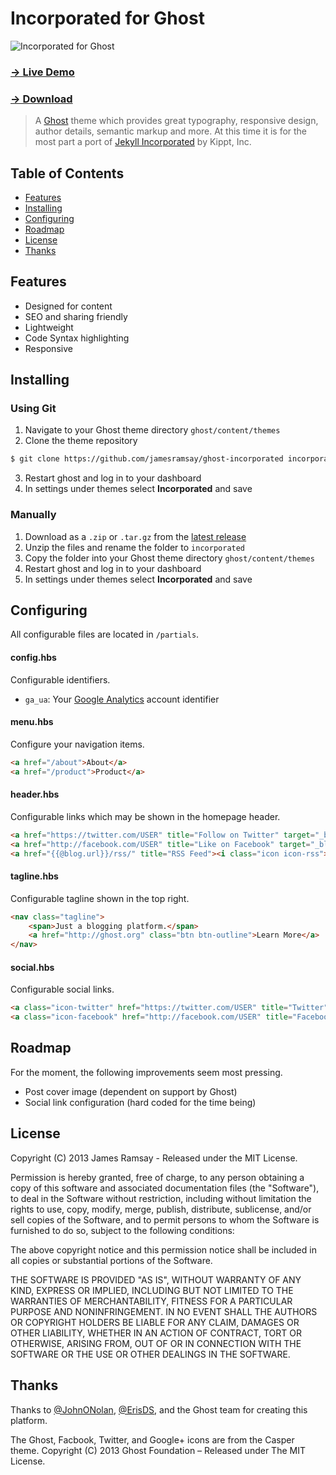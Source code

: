 # Incorporated for Ghost

![Incorporated for Ghost](http://l.jwr.vc/uTpo+)

### [→ Live Demo](http://jramsay.com.au/ghost-incorporated-features/)
### [→ Download](https://github.com/jamesramsay/ghost-incorporated/releases/latest)

> A [Ghost](https://ghost.org/) theme which provides great typography, responsive design, author details, semantic markup and more. At this time it is for the most part a port of [Jekyll Incorporated](https://github.com/kippt/jekyll-incorporated) by Kippt, Inc.


## Table of Contents

* [Features](#features)
* [Installing](#installing)
* [Configuring](#configuring)
* [Roadmap](#roadmap)
* [License](#license)
* [Thanks](#thanks)

## Features

- Designed for content
- SEO and sharing friendly
- Lightweight
- Code Syntax highlighting
- Responsive

## Installing

### Using Git
1. Navigate to your Ghost theme directory `ghost/content/themes`
2. Clone the theme repository
```sh
$ git clone https://github.com/jamesramsay/ghost-incorporated incorporated
```
3. Restart ghost and log in to your dashboard
4. In settings under themes select **Incorporated** and save


### Manually
1. Download as a `.zip` or `.tar.gz` from the [latest release](https://github.com/jamesramsay/ghost-incorporated/releases/latest)
2. Unzip the files and rename the folder to `incorporated`
4. Copy the folder into your Ghost theme directory `ghost/content/themes`
5. Restart ghost and log in to your dashboard
4. In settings under themes select **Incorporated** and save

## Configuring

All configurable files are located in `/partials`.

#### config.hbs

Configurable identifiers.

* `ga_ua`: Your [Google Analytics](https://support.google.com/analytics/answer/1032385) account identifier

#### menu.hbs

Configure your navigation items.

```html
<a href="/about">About</a>
<a href="/product">Product</a>
```

#### header.hbs

Configurable links which may be shown in the homepage header.

```html
<a href="https://twitter.com/USER" title="Follow on Twitter" target="_blank"><i class="icon icon-twitter"></i></a>
<a href="http://facebook.com/USER" title="Like on Facebook" target="_blank"><i class="icon icon-facebook"></i></a>
<a href="{{@blog.url}}/rss/" title="RSS Feed"><i class="icon icon-rss"></i></a>
```

#### tagline.hbs

Configurable tagline shown in the top right.

```html
<nav class="tagline">
    <span>Just a blogging platform.</span>
    <a href="http://ghost.org" class="btn btn-outline">Learn More</a>
</nav>
```

#### social.hbs

Configurable social links.

```html
<a class="icon-twitter" href="https://twitter.com/USER" title="Twitter"><span class="hidden">Twitter</span></a>
<a class="icon-facebook" href="http://facebook.com/USER" title="Facebook"><span class="hidden">Facebook</span></a>
```

## Roadmap

For the moment, the following improvements seem most pressing.

- Post cover image (dependent on support by Ghost)
- Social link configuration (hard coded for the time being)

## License

Copyright (C) 2013 James Ramsay - Released under the MIT License.

Permission is hereby granted, free of charge, to any person obtaining a copy of this software and associated documentation files (the "Software"), to deal in the Software without restriction, including without limitation the rights to use, copy, modify, merge, publish, distribute, sublicense, and/or sell copies of the Software, and to permit persons to whom the Software is furnished to do so, subject to the following conditions:

The above copyright notice and this permission notice shall be included in all copies or substantial portions of the Software.

THE SOFTWARE IS PROVIDED "AS IS", WITHOUT WARRANTY OF ANY KIND, EXPRESS OR IMPLIED, INCLUDING BUT NOT LIMITED TO THE WARRANTIES OF MERCHANTABILITY, FITNESS FOR A PARTICULAR PURPOSE AND
NONINFRINGEMENT. IN NO EVENT SHALL THE AUTHORS OR COPYRIGHT HOLDERS BE LIABLE FOR ANY CLAIM, DAMAGES OR OTHER LIABILITY, WHETHER IN AN ACTION OF CONTRACT, TORT OR OTHERWISE, ARISING FROM, OUT OF OR IN CONNECTION WITH THE SOFTWARE OR THE USE OR OTHER DEALINGS IN THE SOFTWARE.

## Thanks

Thanks to [@JohnONolan](http://twitter/JohnONolan), [@ErisDS](http://twitter/ErisDS), and the Ghost team for creating this platform.

The Ghost, Facbook, Twitter, and Google+ icons are from the Casper theme.
Copyright (C) 2013 Ghost Foundation – Released under The MIT License.

